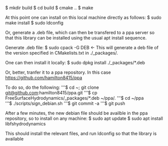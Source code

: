$ mkdir build
$ cd build
$ cmake ..
$ make

 At this point one can install on this local machine directly as follows:
$ sudo make install
$ sudo ldconfig

Or, generate a .deb file, which can then be transfered to a ppa server so that this library can be installed using the usual apt install sequence.

Generate .deb file:
$ sudo cpack -G DEB  <- This will generate a deb file of the version specified in CMakelists.txt in ./_packages/.

One can then install it locally:
$ sudo dpkg install ./_packages/*.deb

Or, better, tranfer it to a ppa repository.  In this case https://github.com/hamilton8415/ppa

To do so, do the following:
'''$ cd ~; git clone git@github.com:hamilton8415/ppa.git
'''$ cp FreeSurfaceHydrodynamics/_packages/*.deb ~/ppa/.
'''$ cd ~/ppa  
'''$ ./scripts/sign_debian.sh
'''$ git commit -a
'''$ git push

After a few minutes, the new debian file should be availble in the ppa repository, so to install on any machine:
$ sudo apt update
$ sudo apt install libfshydrodynamics 

This should install the relevant files, and run ldconfig so that the library is available



